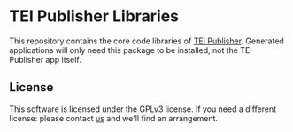 # TEI Publisher Libraries

This repository contains the core code libraries of [TEI Publisher](/tei-publisher/tei-publisher-app). Generated applications will only need this package to be installed, 
not the TEI Publisher app itself.

## License

This software is licensed under the GPLv3 license. If you need a different license: please contact [us](mailto:mail@existsolutions.com) and we'll find an arrangement.